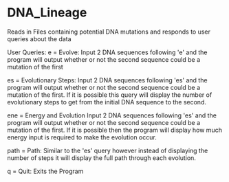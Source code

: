 # DNA_Lineage
Reads in Files containing potential DNA mutations and responds to user queries about the data

User Queries:
e = Evolve:
Input 2 DNA sequences following 'e' and the program will output whether or not the second sequence could be a mutation of the first

es = Evolutionary Steps:
Input 2 DNA sequences following 'es' and the program will output whether or not the second sequence could be a mutation of the first. If it is possible this query will display the number of evolutionary steps to get from the initial DNA sequence to the second.

ene = Energy and Evolution
Input 2 DNA sequences following 'es' and the program will output whether or not the second sequence could be a mutation of the first. If it is possible then the program will display how much energy input is required to make the evolution occur.

path = Path:
Similar to the 'es' query however instead of displaying the number of steps it will display the full path through each evolution.

q = Quit:
Exits the Program
